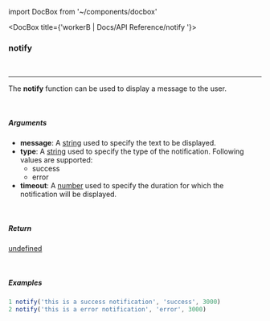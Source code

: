 import DocBox from '~/components/docbox'

<DocBox title={'workerB | Docs/API Reference/notify '}>

### **notify**
<br/>
<hr/>

The **notify** function can be used to display a message to the user. 

<br/>

##### Arguments

-   **message**: A [string](https://developer.mozilla.org/docs/Web/JavaScript/Reference/Global_Objects/String) used to specify the text to be displayed.
-   **type**: A [string](https://developer.mozilla.org/docs/Web/JavaScript/Reference/Global_Objects/String) used to specify the type of the notification. Following values are supported:
    -   success
    -   error
-   **timeout**: A [number](https://developer.mozilla.org/docs/Web/JavaScript/Reference/Global_Objects/Number) used to specify the duration for which the notification will be displayed.

<br/>

##### Return

[undefined](https://developer.mozilla.org/en-US/docs/Web/JavaScript/Reference/Global_Objects/undefined)

<br/>

##### Examples

```javascript
1 notify('this is a success notification', 'success', 3000)
2 notify('this is a error notification', 'error', 3000)
```

</DocBox>
